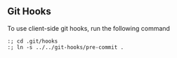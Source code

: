 ## Git Hooks

To use client-side git hooks, run the following command

```
:; cd .git/hooks
:; ln -s ../../git-hooks/pre-commit .
```
